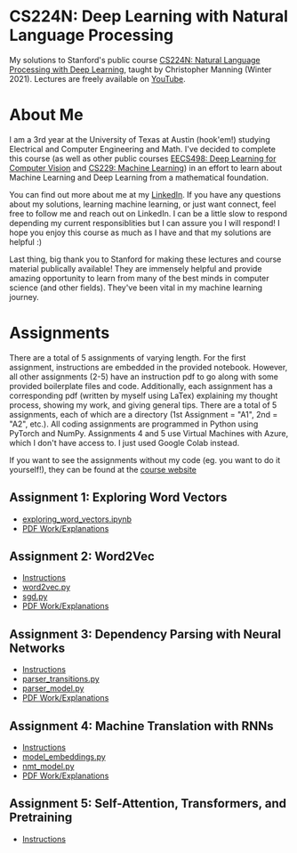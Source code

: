 # CS224N: Deep Learning with Natural Language Processing
My solutions to Stanford's public course [CS224N: Natural Language Processing with Deep Learning](https://web.stanford.edu/class/archive/cs/cs224n/cs224n.1214/index.html#schedule), taught by Christopher Manning (Winter 2021).
Lectures are freely available on [YouTube](https://www.youtube.com/playlist?list=PLoROMvodv4rOSH4v6133s9LFPRHjEmbmJ). 

# About Me
I am a 3rd year at the University of Texas at Austin (hook'em!) studying Electrical and Computer Engineering and Math. I've decided to complete this course (as well as other public courses [EECS498: Deep Learning for Computer Vision](https://github.com/bensmidt/EECS-498-DL-Computer-Vision) and [CS229: Machine Learning](https://github.com/bensmidt/CS229-ML-Autumn-2018)) in an effort to learn about Machine Learning and Deep Learning from a mathematical foundation. 

You can find out more about me at my [LinkedIn](https://www.linkedin.com/in/benjamin-smidt/). If you have any questions about my solutions, learning machine learning, or just want connect, feel free to follow me and reach out on LinkedIn. I can be a little slow to respond depending my current responsiblities but I can assure you I will respond! I hope you enjoy this course as much as I have and that my solutions are helpful :)

Last thing, big thank you to Stanford for making these lectures and course material publically available! They are immensely helpful and provide amazing opportunity to learn from many of the best minds in computer science (and other fields). They've been vital in my machine learning journey. 

# Assignments
There are a total of 5 assignments of varying length. For the first assignment, instructions are embedded in the provided notebook. However, all other assignments (2-5) have an instruction pdf to go along with some provided boilerplate files and code. Additionally, each assignment has a corresponding pdf (written by myself using LaTex) explaining my thought process, showing my work, and giving general tips. There are a total of 5 assignments, each of which are a directory (1st Assignment = "A1", 2nd = "A2", etc.). All coding assignments are programmed in Python using PyTorch and NumPy. Assignments 4 and 5 use Virtual Machines with Azure, which I don't have access to. I just used Google Colab instead. 

If you want to see the assignments without my code (eg. you want to do it yourself!), they can be found at the [course website](https://web.stanford.edu/class/cs224n/index.html#schedule)

## Assignment 1: Exploring Word Vectors
  - [exploring_word_vectors.ipynb](https://github.com/bensmidt/CS224N-Deep-Learning-NLP/blob/main/A1/exploring_word_vectors.ipynb)
  - [PDF Work/Explanations](https://github.com/bensmidt/CS224N-Deep-Learning-NLP/blob/main/A1/ExploringWordVectors.pdf)

## Assignment 2: Word2Vec
  - [Instructions](https://github.com/bensmidt/CS224N-Deep-Learning-NLP/blob/main/A2/A2-Instructions.pdf)
  - [word2vec.py](https://github.com/bensmidt/CS224N-Deep-Learning-NLP/blob/main/A2/word2vec.py)
  - [sgd.py](https://github.com/bensmidt/CS224N-Deep-Learning-NLP/blob/main/A2/sgd.py)
  - [PDF Work/Explanations](https://github.com/bensmidt/CS224N-Deep-Learning-NLP/blob/main/A2/A2-Latex/a2_explained.pdf)

## Assignment 3: Dependency Parsing with Neural Networks
  - [Instructions](https://github.com/bensmidt/CS224N-DL-Natural-Language-Processing/blob/main/A3/a3-instructions.pdf)
  - [parser_transitions.py](https://github.com/bensmidt/CS224N-DL-Natural-Language-Processing/blob/main/A3/parser_transitions.py)
  - [parser_model.py](https://github.com/bensmidt/CS224N-DL-Natural-Language-Processing/blob/main/A3/parser_model.py)
  - [PDF Work/Explanations](https://github.com/bensmidt/CS224N-DL-Natural-Language-Processing/blob/main/A3/a3-latex/A3-NNs_Dependency_Parsing.pdf)

## Assignment 4: Machine Translation with RNNs
  - [Instructions](https://github.com/bensmidt/CS224N-DL-Natural-Language-Processing/blob/main/A4/A4-Instructions.pdf)
  - [model_embeddings.py](https://github.com/bensmidt/CS224N-DL-Natural-Language-Processing/blob/main/A4/model_embeddings.py)
  - [nmt_model.py](https://github.com/bensmidt/CS224N-DL-Natural-Language-Processing/blob/main/A4/nmt_model.py)
  - [PDF Work/Explanations](https://github.com/bensmidt/CS224N-DL-Natural-Language-Processing/blob/main/A4/A4-Latex/A4-NMT_RNN.pdf)

## Assignment 5: Self-Attention, Transformers, and Pretraining
- [Instructions](https://github.com/bensmidt/CS224N-DL-Natural-Language-Processing/blob/main/A5/A5-Instructions.pdf)

